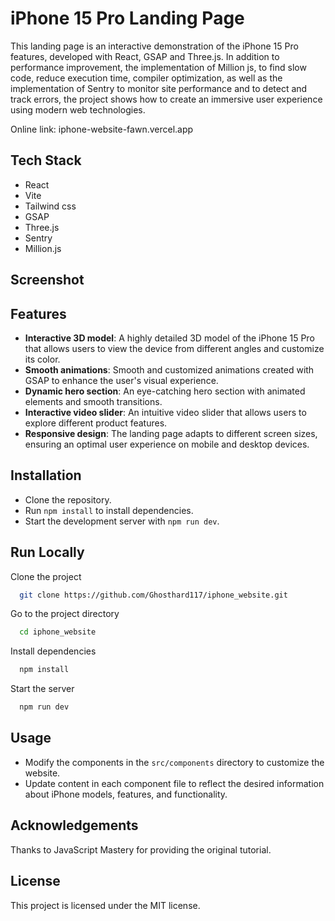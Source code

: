 # iPhone 15 Pro Landing Page

This landing page is an interactive demonstration of the iPhone 15 Pro features, developed with React, GSAP and Three.js. In addition to performance improvement, the implementation of Million js, to find slow code, reduce execution time, compiler optimization, as well as the implementation of Sentry to monitor site performance and to detect and track errors, the project shows how to create an immersive user experience using modern web technologies.

Online link: iphone-website-fawn.vercel.app

## Tech Stack
- React
- Vite
- Tailwind css
- GSAP
- Three.js
- Sentry
- Million.js

## Screenshot

## Features
- **Interactive 3D model**: A highly detailed 3D model of the iPhone 15 Pro that allows users to view the device from different angles and customize its color.
- **Smooth animations**: Smooth and customized animations created with GSAP to enhance the user's visual experience.
- **Dynamic hero section**: An eye-catching hero section with animated elements and smooth transitions.
- **Interactive video slider**: An intuitive video slider that allows users to explore different product features.
- **Responsive design**: The landing page adapts to different screen sizes, ensuring an optimal user experience on mobile and desktop devices.

## Installation
- Clone the repository.
- Run `npm install` to install dependencies.
- Start the development server with `npm run dev`.

## Run Locally

Clone the project

```bash
  git clone https://github.com/Ghosthard117/iphone_website.git
```

Go to the project directory

```bash
  cd iphone_website
```

Install dependencies

```bash
  npm install
```

Start the server

```bash
  npm run dev
``` 

## Usage
- Modify the components in the `src/components` directory to customize the website.
- Update content in each component file to reflect the desired information about iPhone models, features, and functionality.

## Acknowledgements
Thanks to JavaScript Mastery for providing the original tutorial.

## License
This project is licensed under the MIT license.

